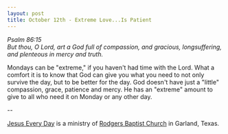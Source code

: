 ```yaml
---
layout: post
title: October 12th - Extreme Love...Is Patient
---
```


_Psalm 86:15  
But thou, O Lord, art a God full of compassion, and gracious,
longsuffering, and plenteous in mercy and truth._

Mondays can be "extreme," if you haven't had time with the Lord.
What a comfort it is to know that God can give you what you need to
not only survive the day, but to be better for the day. God doesn't
have just a "little" compassion, grace, patience and mercy. He has an
"extreme" amount to give to all who need it on Monday or any other
day.

 --

<a href=http://jesuseveryday.net>Jesus Every Day</a> is a ministry of <a href=http://rodgersbaptist.net>Rodgers Baptist Church</a> in Garland, Texas.
